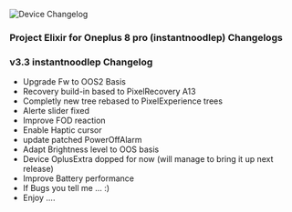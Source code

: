 ![Device Changelog](https://i.imgur.com/C0Wcdr5.png)
### Project Elixir for Oneplus 8 pro (instantnoodlep) Changelogs

### v3.3 instantnoodlep Changelog

- Upgrade Fw to OOS2 Basis 
- Recovery build-in based to PixelRecovery A13
- Completly new tree rebased to PixelExperience trees
- Alerte slider fixed 
- Improve FOD reaction
- Enable Haptic cursor
- update patched PowerOffAlarm
- Adapt Brightness level to OOS basis
- Device OplusExtra dopped for now (will manage to bring it up next release)
- Improve Battery performance
- If Bugs you tell me ... :)
- Enjoy ....
